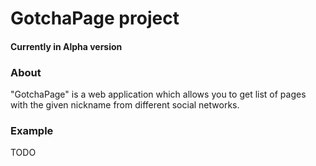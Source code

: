 # GotchaPage project
#### Currently in Alpha version

### About
"GotchaPage" is a web application which allows you to get list of pages with the given nickname from different social networks.

### Example
TODO
